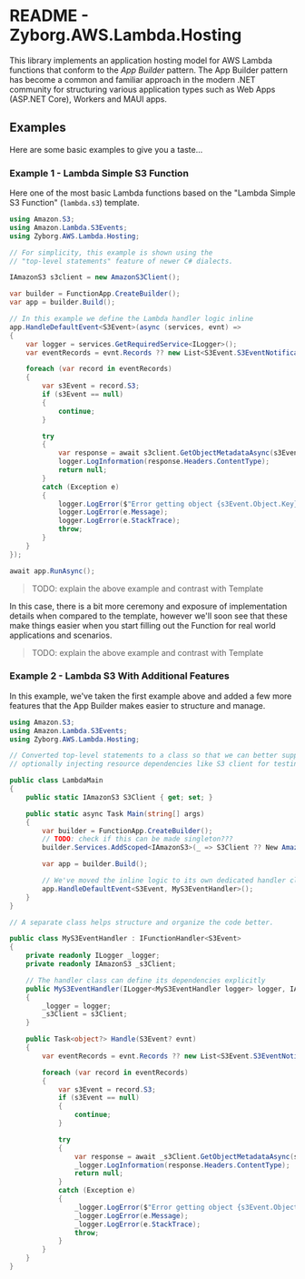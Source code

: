 
# README - Zyborg.AWS.Lambda.Hosting

This library implements an application hosting model for AWS Lambda functions
that conform to the _App Builder_ pattern.  The App Builder pattern has become
a common and familiar approach in the modern .NET community for structuring
various application types such as Web Apps (ASP.NET Core), Workers and MAUI apps.

## Examples

Here are some basic examples to give you a taste...

### Example 1 - Lambda Simple S3 Function

Here one of the most basic Lambda functions based on the
"Lambda Simple S3 Function" (`lambda.s3`) template.

```csharp
using Amazon.S3;
using Amazon.Lambda.S3Events;
using Zyborg.AWS.Lambda.Hosting;

// For simplicity, this example is shown using the
// "top-level statements" feature of newer C# dialects.

IAmazonS3 s3client = new AmazonS3Client();

var builder = FunctionApp.CreateBuilder();
var app = builder.Build();

// In this example we define the Lambda handler logic inline
app.HandleDefaultEvent<S3Event>(async (services, evnt) =>
{
    var logger = services.GetRequiredService<ILogger>();
    var eventRecords = evnt.Records ?? new List<S3Event.S3EventNotificationRecord>();

    foreach (var record in eventRecords)
    {
        var s3Event = record.S3;
        if (s3Event == null)
        {
            continue;
        }

        try
        {
            var response = await s3client.GetObjectMetadataAsync(s3Event.Bucket.Name, s3Event.Object.Key);
            logger.LogInformation(response.Headers.ContentType);
            return null;
        }
        catch (Exception e)
        {
            logger.LogError($"Error getting object {s3Event.Object.Key} from bucket {s3Event.Bucket.Name}. Make sure they exist and your bucket is in the same region as this function.");
            logger.LogError(e.Message);
            logger.LogError(e.StackTrace);
            throw;
        }
    }
});

await app.RunAsync();
```

> TODO:  explain the above example and contrast with Template

In this case, there is a bit more ceremony and exposure of implementation details
when compared to the template, however we'll soon see that these make things easier
when you start filling out the Function for real world applications and scenarios.

> TODO:  explain the above example and contrast with Template

### Example 2 - Lambda S3 With Additional Features

In this example, we've taken the first example above and added a few
more features that the App Builder makes easier to structure and manage.

```csharp
using Amazon.S3;
using Amazon.Lambda.S3Events;
using Zyborg.AWS.Lambda.Hosting;

// Converted top-level statements to a class so that we can better support
// optionally injecting resource dependencies like S3 client for testing.

public class LambdaMain
{
    public static IAmazonS3 S3Client { get; set; }

    public static async Task Main(string[] args)
    {
        var builder = FunctionApp.CreateBuilder();
        // TODO: check if this can be made singleton???
        builder.Services.AddScoped<IAmazonS3>(_ => S3Client ?? New AmazonS3Client());

        var app = builder.Build();

        // We've moved the inline logic to its own dedicated handler class
        app.HandleDefaultEvent<S3Event, MyS3EventHandler>();
    }
}

// A separate class helps structure and organize the code better.

public class MyS3EventHandler : IFunctionHandler<S3Event>
{
    private readonly ILogger _logger;
    private readonly IAmazonS3 _s3Client;

    // The handler class can define its dependencies explicitly
    public MyS3EventHandler(ILogger<MyS3EventHandler logger> logger, IAmazonS3 s3Client)
    {
        _logger = logger;
        _s3Client = s3Client;
    }

    public Task<object?> Handle(S3Event? evnt)
    {
        var eventRecords = evnt.Records ?? new List<S3Event.S3EventNotificationRecord>();

        foreach (var record in eventRecords)
        {
            var s3Event = record.S3;
            if (s3Event == null)
            {
                continue;
            }

            try
            {
                var response = await _s3Client.GetObjectMetadataAsync(s3Event.Bucket.Name, s3Event.Object.Key);
                _logger.LogInformation(response.Headers.ContentType);
                return null;
            }
            catch (Exception e)
            {
                _logger.LogError($"Error getting object {s3Event.Object.Key} from bucket {s3Event.Bucket.Name}. Make sure they exist and your bucket is in the same region as this function.");
                _logger.LogError(e.Message);
                _logger.LogError(e.StackTrace);
                throw;
            }
        }
    }
}
```
